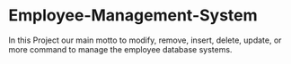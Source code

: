 # Employee-Management-System
In this Project our main motto to modify, remove, insert, delete, update, or more command to manage the employee database systems. 
